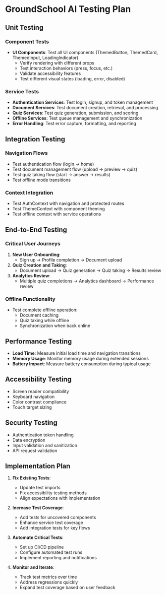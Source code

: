 # GroundSchool AI Testing Plan

## Unit Testing

### Component Tests
- **UI Components**: Test all UI components (ThemedButton, ThemedCard, ThemedInput, LoadingIndicator)
  - Verify rendering with different props
  - Test interaction behaviors (press, focus, etc.)
  - Validate accessibility features
  - Test different visual states (loading, error, disabled)

### Service Tests
- **Authentication Services**: Test login, signup, and token management
- **Document Services**: Test document creation, retrieval, and processing
- **Quiz Services**: Test quiz generation, submission, and scoring
- **Offline Services**: Test queue management and synchronization
- **Error Handling**: Test error capture, formatting, and reporting

## Integration Testing

### Navigation Flows
- Test authentication flow (login → home)
- Test document management flow (upload → preview → quiz)
- Test quiz taking flow (start → answer → results)
- Test offline mode transitions

### Context Integration
- Test AuthContext with navigation and protected routes
- Test ThemeContext with component theming
- Test offline context with service operations

## End-to-End Testing

### Critical User Journeys
1. **New User Onboarding**:
   - Sign up → Profile completion → Document upload
2. **Quiz Creation and Taking**:
   - Document upload → Quiz generation → Quiz taking → Results review
3. **Analytics Review**:
   - Multiple quiz completions → Analytics dashboard → Performance review

### Offline Functionality
- Test complete offline operation:
  - Document caching
  - Quiz taking while offline
  - Synchronization when back online

## Performance Testing

- **Load Time**: Measure initial load time and navigation transitions
- **Memory Usage**: Monitor memory usage during extended sessions
- **Battery Impact**: Measure battery consumption during typical usage

## Accessibility Testing

- Screen reader compatibility
- Keyboard navigation
- Color contrast compliance
- Touch target sizing

## Security Testing

- Authentication token handling
- Data encryption
- Input validation and sanitization
- API request validation

## Implementation Plan

1. **Fix Existing Tests**:
   - Update test imports
   - Fix accessibility testing methods
   - Align expectations with implementation

2. **Increase Test Coverage**:
   - Add tests for uncovered components
   - Enhance service test coverage
   - Add integration tests for key flows

3. **Automate Critical Tests**:
   - Set up CI/CD pipeline
   - Configure automated test runs
   - Implement reporting and notifications

4. **Monitor and Iterate**:
   - Track test metrics over time
   - Address regressions quickly
   - Expand test coverage based on user feedback

